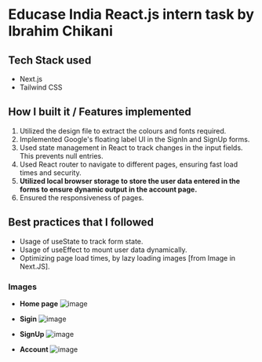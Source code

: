 # Educase India React.js intern task by Ibrahim Chikani

## Tech Stack used
- Next.js
- Tailwind CSS

## How I built it / Features implemented
1. Utilized the design file to extract the colours and fonts required.
2. Implemented Google's floating label UI in the SignIn and SignUp forms.
3. Used state management in React to track changes in the input fields. This prevents null entries.
4. Used React router to navigate to different pages, ensuring fast load times and security.
5. **Utilized local browser storage to store the user data entered in the forms to ensure dynamic output in the account page.**
6. Ensured the responsiveness of pages.

## Best practices that I followed
- Usage of useState to track form state.
- Usage of useEffect to mount user data dynamically.
- Optimizing page load times, by lazy loading images [from Image in Next.JS].
  
### Images
- **Home page**
![image](https://github.com/user-attachments/assets/c0bfeef1-d27c-4d35-ac48-28a087792968)

- **Sigin**
![image](https://github.com/user-attachments/assets/8f0ce413-a99f-4f14-a327-3b807b662e6a)

- **SignUp**
![image](https://github.com/user-attachments/assets/f8d955e1-3d9b-4a6a-87bc-a6a08bb20c1e)

- **Account**
![image](https://github.com/user-attachments/assets/595a8b40-261d-4d59-8db6-0ac9c40f37b0)



